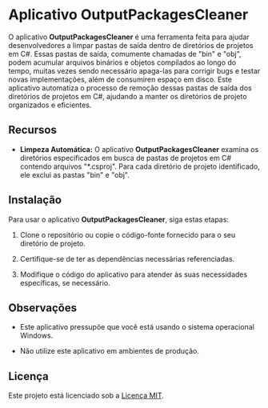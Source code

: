 # Aplicativo OutputPackagesCleaner

O aplicativo **OutputPackagesCleaner** é uma ferramenta feita para ajudar desenvolvedores a limpar pastas de saída dentro de diretórios de projetos em C#. Essas pastas de saída, comumente chamadas de "bin" e "obj", podem acumular arquivos binários e objetos compilados ao longo do tempo, muitas vezes sendo necessário apaga-las para corrigir bugs e testar novas implementações, além de consumiren espaço em disco. Este aplicativo automatiza o processo de remoção dessas pastas de saída dos diretórios de projetos em C#, ajudando a manter os diretórios de projeto organizados e eficientes.

## Recursos

- **Limpeza Automática:** O aplicativo **OutputPackagesCleaner** examina os diretórios especificados em busca de pastas de projetos em C# contendo arquivos "*.csproj". Para cada diretório de projeto identificado, ele exclui as pastas "bin" e "obj".

## Instalação

Para usar o aplicativo **OutputPackagesCleaner**, siga estas etapas:

1. Clone o repositório ou copie o código-fonte fornecido para o seu diretório de projeto.

2. Certifique-se de ter as dependências necessárias referenciadas.

3. Modifique o código do aplicativo para atender às suas necessidades específicas, se necessário.

## Observações

- Este aplicativo pressupõe que você está usando o sistema operacional Windows.

- Não utilize este aplicativo em ambientes de produção.

## Licença

Este projeto está licenciado sob a [Licença MIT](LICENSE).
